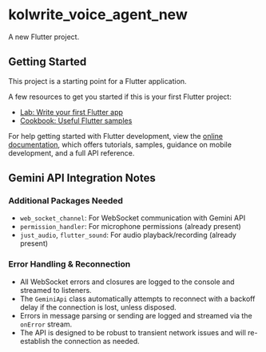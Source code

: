 # kolwrite_voice_agent_new

A new Flutter project.

## Getting Started

This project is a starting point for a Flutter application.

A few resources to get you started if this is your first Flutter project:

- [Lab: Write your first Flutter app](https://docs.flutter.dev/get-started/codelab)
- [Cookbook: Useful Flutter samples](https://docs.flutter.dev/cookbook)

For help getting started with Flutter development, view the
[online documentation](https://docs.flutter.dev/), which offers tutorials,
samples, guidance on mobile development, and a full API reference.

## Gemini API Integration Notes

### Additional Packages Needed
- `web_socket_channel`: For WebSocket communication with Gemini API
- `permission_handler`: For microphone permissions (already present)
- `just_audio`, `flutter_sound`: For audio playback/recording (already present)

### Error Handling & Reconnection
- All WebSocket errors and closures are logged to the console and streamed to listeners.
- The `GeminiApi` class automatically attempts to reconnect with a backoff delay if the connection is lost, unless disposed.
- Errors in message parsing or sending are logged and streamed via the `onError` stream.
- The API is designed to be robust to transient network issues and will re-establish the connection as needed.
